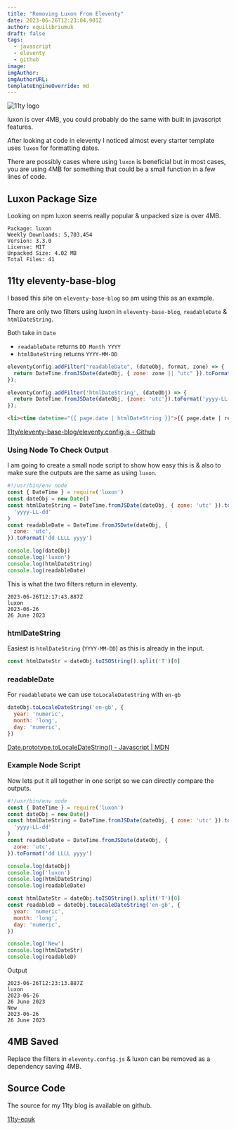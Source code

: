 ```yaml
---
title: "Removing Luxon From Eleventy"
date: 2023-06-26T12:23:04.901Z
author: equilibriumuk
draft: false
tags:
  - javascript
  - eleventy
  - github
image:
imgAuthor:
imgAuthorURL:
templateEngineOverride: md
---
```


<p class="text-center"><img src="/media/images/11ty-200.webp" alt="11ty logo" class="inline"></p>

<article class="message is-info">
  <div class="message-body">
    <i class="fa fa-info-circle"></i> luxon is over 4MB, you could probably do the same with built in javascript features.
  </div>
</article>

After looking at code in eleventy I noticed almost every starter template uses `luxon` for formatting dates.

There are possibly cases where using `luxon` is beneficial but in most cases, you are using 4MB for something that could be a small function in a few lines of code.

## Luxon Package Size

Looking on npm luxon seems really popular & unpacked size is over 4MB.

```
Package: luxon
Weekly Downloads: 5,703,454
Version: 3.3.0
License: MIT
Unpacked Size: 4.02 MB
Total Files: 41
```

## 11ty eleventy-base-blog

I based this site on `eleventy-base-blog` so am using this as an example.

There are only two filters using luxon in `eleventy-base-blog`, `readableDate` & `htmlDateString`.

Both take in `Date`

- `readableDate` returns `DD Month YYYY`
- `htmlDateString` returns `YYYY-MM-DD`

```js
eleventyConfig.addFilter("readableDate", (dateObj, format, zone) => {
  return DateTime.fromJSDate(dateObj, { zone: zone || "utc" }).toFormat(format || "dd LLLL yyyy");
});

eleventyConfig.addFilter('htmlDateString', (dateObj) => {
  return DateTime.fromJSDate(dateObj, {zone: 'utc'}).toFormat('yyyy-LL-dd');
});
```

```html
<li><time datetime="{{ page.date | htmlDateString }}">{{ page.date | readableDate }}</time></li>
```

<i class="fa fa-link"></i> <a href="https://github.com/11ty/eleventy-base-blog/blob/5ec08b9765304f1690ffc9d33300adf752b00a9a/eleventy.config.js#L41" target="_blank" rel="noopener noreferrer">11ty/eleventy-base-blog/eleventy.config.js - Github</a>

### Using Node To Check Output

I am going to create a small node script to show how easy this is & also to make sure the outputs are the same as using `luxon`.

```js
#!/usr/bin/env node
const { DateTime } = require('luxon')
const dateObj = new Date()
const htmlDateString = DateTime.fromJSDate(dateObj, { zone: 'utc' }).toFormat(
  'yyyy-LL-dd'
)
const readableDate = DateTime.fromJSDate(dateObj, {
  zone: 'utc',
}).toFormat('dd LLLL yyyy')

console.log(dateObj)
console.log('luxon')
console.log(htmlDateString)
console.log(readableDate)
```

This is what the two filters return in eleventy.

```
2023-06-26T12:17:43.887Z
luxon
2023-06-26
26 June 2023
```

### htmlDateString

Easiest is `htmlDateString` (`YYYY-MM-DD`) as this is already in the input.

```js
const htmlDateStr = dateObj.toISOString().split('T')[0]
```

### readableDate

For `readableDate` we can use `toLocaleDateString` with `en-gb`

```js
dateObj.toLocaleDateString('en-gb', {
  year: 'numeric',
  month: 'long',
  day: 'numeric',
})
```

<i class="fa fa-link"></i> <a href="https://developer.mozilla.org/en-US/docs/Web/JavaScript/Reference/Global_Objects/Date/toLocaleDateString" target="_blank" rel="noopener noreferrer">Date.prototype.toLocaleDateString() - Javascript | MDN</a>

### Example Node Script

Now lets put it all together in one script so we can directly compare the outputs.

```js
#!/usr/bin/env node
const { DateTime } = require('luxon')
const dateObj = new Date()
const htmlDateString = DateTime.fromJSDate(dateObj, { zone: 'utc' }).toFormat(
  'yyyy-LL-dd'
)
const readableDate = DateTime.fromJSDate(dateObj, {
  zone: 'utc',
}).toFormat('dd LLLL yyyy')

console.log(dateObj)
console.log('luxon')
console.log(htmlDateString)
console.log(readableDate)

const htmlDateStr = dateObj.toISOString().split('T')[0]
const readableD = dateObj.toLocaleDateString('en-gb', {
  year: 'numeric',
  month: 'long',
  day: 'numeric',
})

console.log('New')
console.log(htmlDateStr)
console.log(readableD)
```

Output

```
2023-06-26T12:23:13.887Z
luxon
2023-06-26
26 June 2023
New
2023-06-26
26 June 2023
```

## 4MB Saved

Replace the filters in `eleventy.config.js` & luxon can be removed as a dependency saving 4MB.


## Source Code

The source for my 11ty blog is available on github.

<a class="github" href="https://github.com/equk/11ty-equk" aria-label="View on GitHub" target="_blank" rel="noopener noreferrer"><i class="fa fa-github"></i> 11ty-equk</a>
